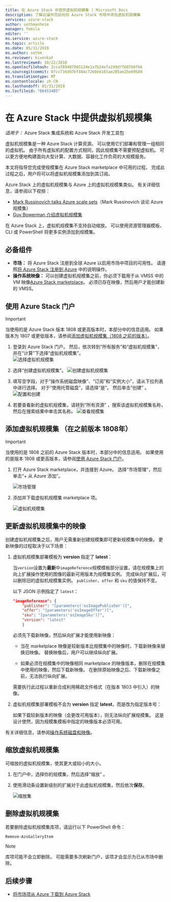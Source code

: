 ```yaml
---
title: 在 Azure Stack 中提供虚拟机规模集 | Microsoft Docs
description: 了解云操作员如何向 Azure Stack 市场中添加虚拟机规模集
services: azure-stack
author: sethmanheim
manager: femila
editor: ''
ms.service: azure-stack
ms.topic: article
ms.date: 05/31/2019
ms.author: sethm
ms.reviewer: kivenkat
ms.lastreviewed: 10/22/2018
ms.openlocfilehash: 2cca789487803124e1a7b24efa199d7f68760fb6
ms.sourcegitcommit: 07cc716d97bf484c7260eb165ae205ae25e09589
ms.translationtype: MT
ms.contentlocale: zh-CN
ms.lasthandoff: 05/31/2019
ms.locfileid: "66453405"
---
```

# <a name="make-virtual-machine-scale-sets-available-in-azure-stack"></a>在 Azure Stack 中提供虚拟机规模集

*适用于：* Azure Stack 集成系统和 Azure Stack 开发工具包
  
虚拟机规模集是一种 Azure Stack 计算资源。 可以使用它们部署和管理一组相同的虚拟机。 由于所有虚拟机的配置方式相同，因此规模集不需要预配虚拟机。 可以更方便地构建面向大型计算、大数据、容器化工作负荷的大规模服务。

本文将指导您完成使规模集在 Azure Stack marketplace 中可用的过程。 完成此过程之后，用户将可以将虚拟机规模集添加到其订阅。

Azure Stack 上的虚拟机规模集与 Azure 上的虚拟机规模集类似。 有关详细信息，请参阅以下视频：

* [Mark Russinovich talks Azure scale sets](https://channel9.msdn.com/Blogs/Regular-IT-Guy/Mark-Russinovich-Talks-Azure-Scale-Sets/)（Mark Russinovich 谈论 Azure 规模集）
* [Guy Bowerman 介绍虚拟机规模集](https://channel9.msdn.com/Shows/Cloud+Cover/Episode-191-Virtual-Machine-Scale-Sets-with-Guy-Bowerman)

在 Azure Stack 上，虚拟机规模集不支持自动缩放。 可以使用资源管理器模板、CLI 或 PowerShell 将更多实例添加到规模集。

## <a name="prerequisites"></a>必备组件

* **市场：** 将 Azure Stack 注册到全球 Azure 以启用市场中项目的可用性。 请遵照[将 Azure Stack 注册到 Azure](azure-stack-registration.md) 中的说明操作。
* **操作系统映像：** 可以创建虚拟机规模集之前，你必须下载用于从 VMSS 中的 VM 映像[Azure Stack marketplace](azure-stack-download-azure-marketplace-item.md)。 必须已存在映像，然后用户才能创建新的 VMSS。

## <a name="use-the-azure-stack-portal"></a>使用 Azure Stack 门户

>[!IMPORTANT]  
> 当使用的是 Azure Stack 版本 1808 或更高版本时，本部分中的信息适用。 如果版本为 1807 或更低版本，请参阅[添加虚拟机规模集（1808 之前的版本）](#add-the-virtual-machine-scale-set-prior-to-version-1808)。

1. 登录到 Azure Stack 门户。 然后，依次转到“所有服务”和“虚拟机规模集”，并在“计算”下选择“虚拟机规模集”。    
   ![选择虚拟机规模集](media/azure-stack-compute-add-scalesets/all-services.png)

2. 选择“创建虚拟机规模集”。
   ![创建虚拟机规模集](media/azure-stack-compute-add-scalesets/create-scale-set.png)

3. 填写空字段，对于“操作系统磁盘映像”、“订阅”和“实例大小”，请从下拉列表中进行选择。    对于“使用托管磁盘”，请选择“是”。   然后单击“创建”  。
    ![配置和创建](media/azure-stack-compute-add-scalesets/create.png)

4. 若要查看新的虚拟机规模集，请转到“所有资源”  ，搜索该虚拟机规模集名称，然后在搜索结果中单击其名称。
   ![查看规模集](media/azure-stack-compute-add-scalesets/search.png)

## <a name="add-the-virtual-machine-scale-set-prior-to-version-1808"></a>添加虚拟机规模集 （在之前版本 1808年）

>[!IMPORTANT]  
> 当使用的是 1808 之前的 Azure Stack 版本时，本部分中的信息适用。 如果使用的是版本 1808 或更高版本，请参阅[使用 Azure Stack 门户](#use-the-azure-stack-portal)。

1. 打开 Azure Stack marketplace，并连接到 Azure。 选择“市场管理”，然后单击“+ 从 Azure 添加”。  

    ![市场管理](media/azure-stack-compute-add-scalesets/image01.png)

2. 添加并下载虚拟机规模集 marketplace 项。

    ![虚拟机规模集](media/azure-stack-compute-add-scalesets/image02.png)

## <a name="update-images-in-a-virtual-machine-scale-set"></a>更新虚拟机规模集中的映像

创建虚拟机规模集之后，用户无需重新创建规模集即可更新规模集中的映像。 更新映像的过程取决于以下场景：

1. 虚拟机规模集部署模板为 **version** 指定了 **latest**：  

   当`version`设置为**最新**中`imageReference`规模模板部分设置，请在规模集上的向上扩展操作使用的图像的最新可用版本为规模集实例。 完成纵向扩展后，可以删除旧的虚拟机规模集实例。 `publisher`、`offer` 和 `sku` 的值保持不变。

   以下 JSON 示例指定了 `latest`：  

    ```json  
    "imageReference": {
        "publisher": "[parameters('osImagePublisher')]",
        "offer": "[parameters('osImageOffer')]",
        "sku": "[parameters('osImageSku')]",
        "version": "latest"
        }
    ```

   必须先下载新映像，然后纵向扩展才能使用新映像：  

   * 当在 marketplace 映像是较新版本比规模集中的映像时，下载新映像来替换旧映像。 替换映像后，用户可以继续纵向扩展。

   * 如果必须在规模集中的映像相同 marketplace 的映像版本，删除在规模集中使用的映像，然后下载新映像。 在删除原始映像之后、下载新映像之前，无法执行纵向扩展。

   需要执行此过程以重新合成利用稀疏文件格式（在版本 1803 中引入）的映像。

2. 虚拟机规模集部署模板不会为 **version** 指定 **latest**，而是改为指定版本号：  

    如果下载较新版本的映像（会更改可用版本），则无法纵向扩展规模集。 这是设计使然，因为规模集模板中指定的映像版本必须可用。  

有关详细信息，请参阅[操作系统磁盘和映像](../user/azure-stack-compute-overview.md#operating-system-disks-and-images)。  

## <a name="scale-a-virtual-machine-scale-set"></a>缩放虚拟机规模集

可缩放的虚拟机规模集，使其更大或较小的大小。

1. 在门户中，选择你的规模集，然后选择“缩放”  。

2. 使用滑动条设置新级别的扩展对于此虚拟机规模集，然后依次**保存**。

     ![缩放集](media/azure-stack-compute-add-scalesets/scale.png)

## <a name="remove-a-virtual-machine-scale-set"></a>删除虚拟机规模集

若要删除虚拟机规模集库项，请运行以下 PowerShell 命令：

```powershell  
Remove-AzsGalleryItem
```

> [!NOTE]
> 库项可能不会立即删除。 可能需要多次刷新门户，该项才会显示为已从市场中删除。

## <a name="next-steps"></a>后续步骤

* [将市场项从 Azure 下载到 Azure Stack](azure-stack-download-azure-marketplace-item.md)
